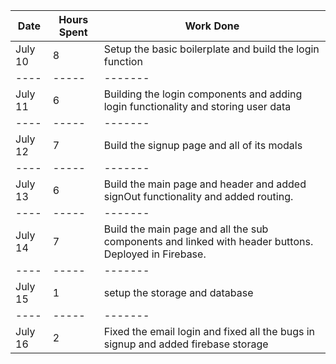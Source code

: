 Date | Hours Spent | Work Done
|----|-----|-------|
July 10 |  8  | Setup the basic boilerplate and build the login function
|----|-----|-------|
July 11 |  6  | Building the login components and adding login functionality and storing user data
|----|-----|-------|
July 12 | 7 | Build the signup page and all of its modals 
|----|-----|-------| 
July 13 | 6 | Build the main page and header and added signOut functionality and added routing.
|----|-----|-------|
July 14 | 7 |Build the main page and all the sub components and linked with header buttons. Deployed in Firebase.
|----|-----|-------|
July 15 | 1 |setup the storage and database
|----|-----|-------|
July 16 | 2 | Fixed the email login and fixed all the bugs in signup and added firebase storage

